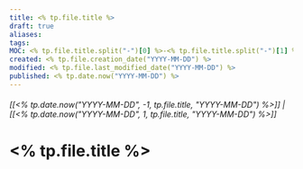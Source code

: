 ```yaml
---
title: <% tp.file.title %>
draft: true
aliases: 
tags: 
MOC: <% tp.file.title.split("-")[0] %>-<% tp.file.title.split("-")[1] %>
created: <% tp.file.creation_date("YYYY-MM-DD") %>
modified: <% tp.file.last_modified_date("YYYY-MM-DD") %>
published: <% tp.date.now("YYYY-MM-DD") %>
---
```

###### [[<% tp.date.now("YYYY-MM-DD", -1, tp.file.title, "YYYY-MM-DD") %>]] | [[<% tp.date.now("YYYY-MM-DD", 1, tp.file.title, "YYYY-MM-DD") %>]]
# <% tp.file.title %>


